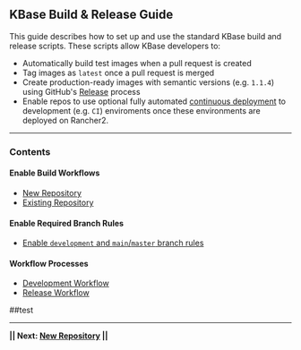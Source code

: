 

## KBase Build & Release Guide

This guide describes how to set up and use the standard KBase build and release scripts.
These scripts allow KBase developers to:

- Automatically build test images when a pull request is created
- Tag images as `latest` once a pull request is merged
- Create production-ready images with semantic versions (e.g. `1.1.4`) using GitHub's [Release](https://docs.github.com/en/repositories/releasing-projects-on-github/about-releases) process
- Enable repos to use optional fully automated [continuous deployment](https://en.wikipedia.org/wiki/Continuous_deployment) to development (e.g. `CI`) enviroments once these environments are deployed on Rancher2.

---

### Contents

#### Enable Build Workflows

  - [New Repository](./guide/new-repository.md)
  - [Existing Repository](./guide/existing-repository.md)

#### Enable Required Branch Rules

- [Enable `development` and `main`/`master` branch rules](./guide/enable-branch-rules.md)

#### 	Workflow Processes

- [Development Workflow](./guide/development-workflow.md)
- [Release Workflow](./guide/release-workflow.md)

##test


---
**|| Next: [New Repository](./guide/new-repository.md) ||**

